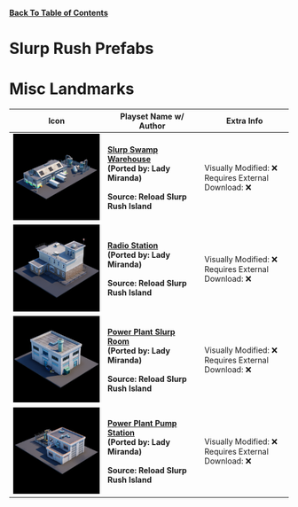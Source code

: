 
**[Back To Table of Contents](/Table%20of%20Contents.md)**
# Slurp Rush Prefabs

# Misc Landmarks

| Icon | Playset Name w/ Author | Extra Info |
|-----------------------------------------|-----------------|-----------------|
| <img src=".assets/Slurp Swamp Warehouse.png" width="256"/> | **[Slurp Swamp Warehouse](SpawnerTexts/Slurp%20Swamp%20Warehouse.txt)**<br>**(Ported by: Lady Miranda)**<br><br>**Source: Reload Slurp Rush Island** | Visually Modified: ❌<br>Requires External Download: ❌|
| <img src=".assets/Radio Station.png" width="256"/> | **[Radio Station](SpawnerTexts/Radio%20Station.txt)**<br>**(Ported by: Lady Miranda)**<br><br>**Source: Reload Slurp Rush Island** | Visually Modified: ❌<br>Requires External Download: ❌|
| <img src=".assets/Power Plant Slurp Room.png" width="256"/> | **[Power Plant Slurp Room](SpawnerTexts/Power%20Plant%20Slurp%20Room.txt)**<br>**(Ported by: Lady Miranda)**<br><br>**Source: Reload Slurp Rush Island** | Visually Modified: ❌<br>Requires External Download: ❌|
| <img src=".assets/Power Plant Pump Station.png" width="256"/> | **[Power Plant Pump Station](SpawnerTexts/Power%20Plant%20Pump%20Station.txt)**<br>**(Ported by: Lady Miranda)**<br><br>**Source: Reload Slurp Rush Island** | Visually Modified: ❌<br>Requires External Download: ❌|